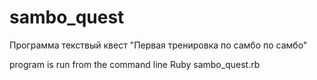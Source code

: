 # sambo_quest
Программа текствый квест "Первая тренировка по самбо по самбо"

program is run from the command line
Ruby sambo_quest.rb
